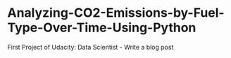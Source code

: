# Analyzing-CO2-Emissions-by-Fuel-Type-Over-Time-Using-Python
First Project of Udacity: Data Scientist - Write a blog post
